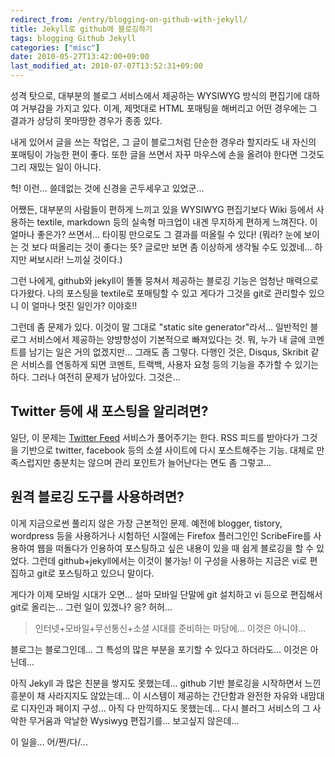 ```yaml
---
redirect_from: /entry/blogging-on-github-with-jekyll/
title: Jekyll로 github에 블로깅하기
tags: blogging Github Jekyll
categories: ["misc"]
date: 2010-05-27T13:42:00+09:00
last_modified_at: 2010-07-07T13:52:31+09:00
---
```


성격 탓으로, 대부분의 블로그 서비스에서 제공하는 WYSIWYG 방식의 편집기에
대하여 거부감을 가지고 있다. 이게, 제멋대로 HTML 포매팅을 해버리고 어떤
경우에는 그 결과가 상당히 못마땅한 경우가 종종 있다.

내게 있어서 글을 쓰는 작업은, 그 글이 블로그처럼 단순한 경우라 할지라도 내
자신의 포매팅이 가능한 편이 좋다. 또한 글을 쓰면서 자꾸 마우스에 손을 올려야
한다면 그것도 그리 재밌는 일이 아니다.

헉! 이런... 쓸데없는 것에 신경을 곤두세우고 있었군...

어쨌든, 대부분의 사람들이 편하게 느끼고 있을 WYSIWYG 편집기보다 Wiki 등에서
사용하는 textile, markdown 등의 실속형 마크업이 내겐 무지하게 편하게 느껴진다.
이 얼마나 좋은가? 쓰면서... 타이핑 만으로도 그 결과를 떠올릴 수 있다! (뭐라?
눈에 보이는 것 보다 떠올리는 것이 좋다는 뜻? 글로만 보면 좀 이상하게 생각될
수도 있겠네... 하지만 써보시라! 느끼실 것이다.)

그런 나에게, github와 jekyll이 똘똘 뭉쳐서 제공하는 블로깅 기능은 엄청난
매력으로 다가왔다. 나의 포스팅을 textile로 포매팅할 수 있고 게다가 그것을
git로 관리할수 있으니 이 얼마나 멋진 일인가? 이야호!!

그런데 좀 문제가 있다. 이것이 말 그대로 "static site generator"라서...
일반적인 블로그 서비스에서 제공하는 양뱡향성이 기본적으로 빠져있다는 것. 뭐,
누가 내 글에 코멘트를 남기는 일은 거의 없겠지만... 그래도 좀 그렇다. 다행인
것은, Disqus, Skribit 같은 서비스를 연동하게 되면 코멘트, 트랙백, 사용자 요청
등의 기능을 추가할 수 있기는 하다. 그러나 여전히 문제가 남아있다. 그것은...

## Twitter 등에 새 포스팅을 알리려면?

일단, 이 문제는 [Twitter Feed](http://twitterfeed.com) 서비스가 풀어주기는
한다. RSS 피드를 받아다가 그것을 기반으로 twitter, facebook 등의 소셜
사이트에 다시 포스트해주는 기능. 대체로 만족스럽지만 충분치는 않으며 관리
포인트가 늘어난다는 면도 좀 그렇고...

## 원격 블로깅 도구를 사용하려면?

이게 지금으로썬 풀리지 않은 가장 근본적인 문제. 예전에 blogger, tistory,
wordpress 등을 사용하거나 시험하던 시절에는 Firefox 플러그인인 ScribeFire를
사용하여 웹을 떠돌다가 인용하여 포스팅하고 싶은 내용이 있을 때 쉽게 블로깅을
할 수 있었다. 그런데 github+jekyll에서는 이것이 불가능! 이 구성을 사용하는
지금은 vi로 편집하고 git로 포스팅하고 있으니 말이다.

게다가 이제 모바일 시대가 오면... 설마 모바일 단말에 git 설치하고 vi 등으로
편집해서 git로 올리는... 그런 일이 있겠나? 응? 허허...

> 인터넷+모바일+무선통신+소셜 시대를 준비하는 마당에... 이것은 아니야...

블로그는 블로그인데... 그 특성의 많은 부분을 포기할 수 있다고 하더라도...
이것은 아닌데...

아직 Jekyll 과 많은 친분을 쌓지도 못했는데... github 기반 블로깅을 시작하면서
느낀 흥분이 채 사라지지도 않았는데... 이 시스템이 제공하는 간단함과 완전한
자유와 내맘대로 디자인과 페이지 구성... 아직 다 만끽하지도 못했는데... 다시
블러그 서비스의 그 사악한 무거움과 악날한 Wysiwyg 편집기를... 보고싶지
않은데...

이 일을... 어/쩐/다/...

